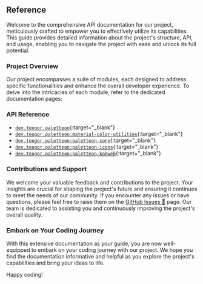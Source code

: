 ## Reference

Welcome to the comprehensive API documentation for our project, meticulously crafted to empower you to
effectively utilize its capabilities. This guide provides detailed information about the project's
structure, API, and usage, enabling you to navigate the project with ease and unlock its full potential.

### Project Overview

Our project encompasses a suite of modules, each designed to address specific functionalities and enhance
the overall developer experience. To delve into the intricacies of each module, refer to the dedicated
documentation pages:

### API Reference

* [`dev.teogor.paletteon`](../html/){:target="_blank"}
* [`dev.teogor.paletteon:material-color-utilities`](../html/material-color-utilities){:target="_blank"}
* [`dev.teogor.paletteon:paletteon-core`](../html/paletteon-core){:target="_blank"}
* [`dev.teogor.paletteon:paletteon-icons`](../html/paletteon-icons){:target="_blank"}
* [`dev.teogor.paletteon:paletteon-kobweb`](../html/paletteon-kobweb){:target="_blank"}

### Contributions and Support

We welcome your valuable feedback and contributions to the project. Your insights are crucial for shaping
the project's future and ensuring it continues to meet the needs of our community. If you encounter any
issues or have questions, please feel free to raise them on the [GitHub Issues 🔗](https://github.com/teogor/paletteon/issues)
page. Our team is dedicated to assisting you and continuously improving the project's overall quality.

### Embark on Your Coding Journey

With this extensive documentation as your guide, you are now well-equipped to embark on your coding journey
with our project. We hope you find the documentation informative and helpful as you explore the project's
capabilities and bring your ideas to life.

Happy coding!
